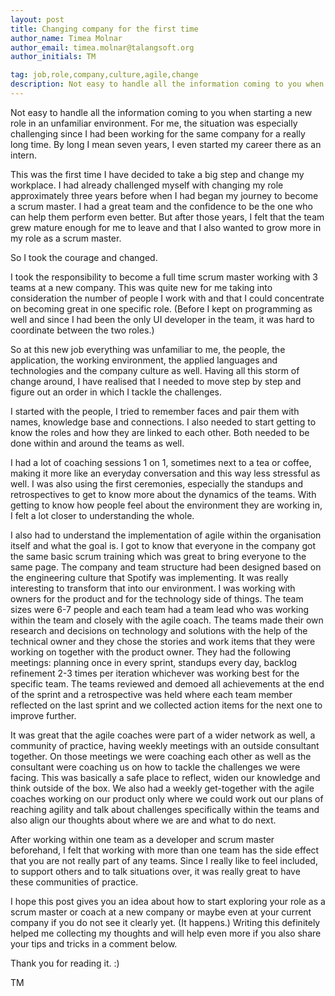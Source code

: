 ```yaml
---
layout: post
title: Changing company for the first time
author_name: Timea Molnar
author_email: timea.molnar@talangsoft.org
author_initials: TM

tag: job,role,company,culture,agile,change
description: Not easy to handle all the information coming to you when starting a new role in an unfamiliar environment...
---
```

Not easy to handle all the information coming to you when starting a new role in an unfamiliar environment. For me, the situation was especially challenging since I had been working for the same company for a really long time. By long I mean seven years, I even started my career there as an intern.

This was the first time I have decided to take a big step and change my workplace. I had already challenged myself with changing my role approximately three years before when I had began my journey to become a scrum master. I had a great team and the confidence to be the one who can help them perform even better. But after those years, I felt that the team grew mature enough for me to leave and that I also wanted to grow more in my role as a scrum master.

So I took the courage and changed.

I took the responsibility to become a full time scrum master working with 3 teams at a new company. This was quite new for me taking into consideration the number of people I work with and that I could concentrate on becoming great in one specific role. (Before I kept on programming as well and since I had been the only UI developer in the team, it was hard to coordinate between the two roles.)

So at this new job everything was unfamiliar to me, the people, the application, the working environment, the applied languages and technologies and the company culture as well. Having all this storm of change around, I have realised that I needed to move step by step and figure out an order in which I tackle the challenges.

I started with the people, I tried to remember faces and pair them with names, knowledge base and connections. I also needed to start getting to know the roles and how they are linked to each other. Both needed to be done within and around the teams as well.

I had a lot of coaching sessions 1 on 1, sometimes next to a tea or coffee, making it more like an everyday conversation and this way less stressful as well. I was also using the first ceremonies, especially the standups and retrospectives to get to know more about the dynamics of the teams. With getting to know how people feel about the environment they are working in, I felt a lot closer to understanding the whole.

I also had to understand the implementation of agile within the organisation itself and what the goal is. I got to know that everyone in the company got the same basic scrum training which was great to bring everyone to the same page. The company and team structure had been designed based on the engineering culture that Spotify was implementing. It was really interesting to transform that into our environment. I was working with owners for the product and for the technology side of things. The team sizes were 6-7 people and each team had a team lead who was working within the team and closely with the agile coach. The teams made their own research and decisions on technology and solutions with the help of the technical owner and they chose the stories and work items that they were working on together with the product owner. They had the following meetings: planning once in every sprint, standups every day, backlog refinement 2-3 times per iteration whichever was working best for the specific team. The teams reviewed and demoed all achievements at the end of the sprint and a retrospective was held where each team member reflected on the last sprint and we collected action items for the next one to improve further.

It was great that the agile coaches were part of a wider network as well, a community of practice, having weekly meetings with an outside consultant together. On those meetings we were coaching each other as well as the consultant were coaching us on how to tackle the challenges we were facing. This was basically a safe place to reflect, widen our knowledge and think outside of the box. We also had a weekly get-together with the agile coaches working on our product only where we could work out our plans of reaching agility and talk about challenges specifically within the teams and also align our thoughts about where we are and what to do next.

After working within one team as a developer and scrum master beforehand, I felt that working with more than one team has the side effect that you are not really part of any teams. Since I really like to feel included, to support others and to talk situations over, it was really great to have these communities of practice.

I hope this post gives you an idea about how to start exploring your role as a scrum master or coach at a new company or maybe even at your current company if you do not see it clearly yet. (It happens.) Writing this definitely helped me collecting my thoughts and will help even more if you also share your tips and tricks in a comment below.

Thank you for reading it. :)


TM








